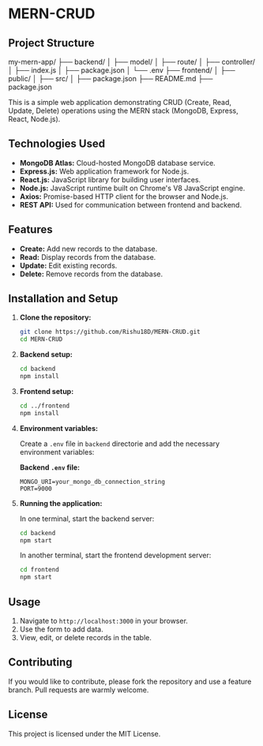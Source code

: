 # MERN-CRUD
## Project Structure
my-mern-app/
├── backend/
│   ├── model/
│   ├── route/
│   ├── controller/
│   ├── index.js
│   ├── package.json
│   └── .env
├── frontend/
│   ├── public/
│   ├── src/
│   ├── package.json
├── README.md
├── package.json


This is a simple web application demonstrating CRUD (Create, Read, Update, Delete) operations using the MERN stack (MongoDB, Express, React, Node.js).

## Technologies Used

- **MongoDB Atlas:** Cloud-hosted MongoDB database service.
- **Express.js:** Web application framework for Node.js.
- **React.js:** JavaScript library for building user interfaces.
- **Node.js:** JavaScript runtime built on Chrome's V8 JavaScript engine.
- **Axios:** Promise-based HTTP client for the browser and Node.js.
- **REST API:** Used for communication between frontend and backend.

## Features

- **Create:** Add new records to the database.
- **Read:** Display records from the database.
- **Update:** Edit existing records.
- **Delete:** Remove records from the database.

## Installation and Setup

1. **Clone the repository:**
    ```bash
    git clone https://github.com/Rishu18D/MERN-CRUD.git
    cd MERN-CRUD
    ```

2. **Backend setup:**
    ```bash
    cd backend
    npm install
    ```

3. **Frontend setup:**
    ```bash
    cd ../frontend
    npm install
    ```

4. **Environment variables:**

    Create a `.env` file in `backend` directorie and add the necessary environment variables:

    **Backend `.env` file:**
    ```
    MONGO_URI=your_mongo_db_connection_string
    PORT=9000
    ```

5. **Running the application:**

    In one terminal, start the backend server:
    ```bash
    cd backend
    npm start
    ```

    In another terminal, start the frontend development server:
    ```bash
    cd frontend
    npm start
    ```

## Usage

1. Navigate to `http://localhost:3000` in your browser.
2. Use the form to add data.
3. View, edit, or delete records in the table.

## Contributing

If you would like to contribute, please fork the repository and use a feature branch. Pull requests are warmly welcome.

## License

This project is licensed under the MIT License.


